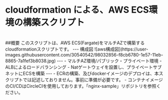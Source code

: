 # cloudformation による、AWS ECS環境の構築スクリプト
<br>
##概要
このスクリプトは、AWS ECS(Fargate)をマルチAZで構築するcloudformationスクリプトです。
---
構成図
![aws構成図](https://user-images.githubusercontent.com/30540542/98032856-f8cb6780-1e57-11eb-8865-7a1fef3b8038.jpg)
---
- マルチAZ環境/パブリック・プライベート環境
- ALBによるロードバランシング
- Natゲートウェイを設置し、プライベートサブネットにECSを構築
---
- ECRの構築、及びdockerイメージのデプロイは、本スクリプトでは記述しておりません。事前に準備が必要です。
- コンテナイメージのCI/CDはCircleCIを使用しております。「nginx-sample」リポジトリを参照ください。
